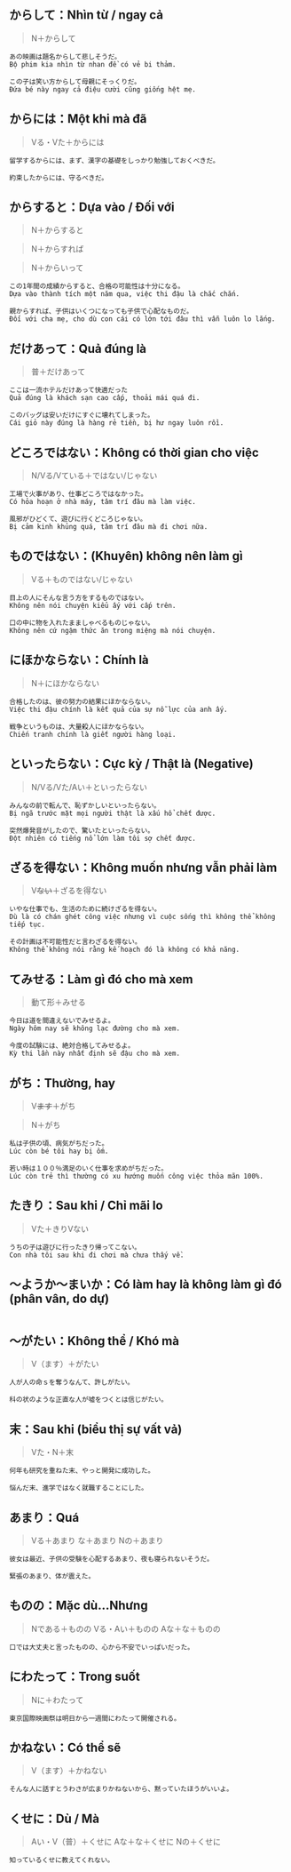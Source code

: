 ## からして：Nhìn từ / ngay cả
> N＋からして
```
あの映画は題名からして悲しそうだ。
Bộ phim kia nhìn từ nhan đề có vẻ bi thảm.

この子は笑い方からして母親にそっくりだ。
Đứa bé này ngay cả điệu cười cũng giống hệt mẹ.
```

## からには：Một khi mà đã
> Vる・Vた＋からには
```
留学するからには、まず、漢字の基礎をしっかり勉強しておくべきだ。

約束したからには、守るべきだ。
```

## からすると：Dựa vào / Đối với
> N＋からすると

> N＋からすれば

> N＋からいって
```
この1年間の成績からすると、合格の可能性は十分になる。
Dựa vào thành tích một năm qua, việc thi đậu là chắc chắn.

親からすれば、子供はいくつになっても子供で心配なものだ。
Đối với cha mẹ, cho dù con cái có lớn tới đâu thì vẫn luôn lo lắng.
```

## だけあって：Quả đúng là
> 普＋だけあって
```
ここは一流ホテルだけあって快適だった
Quả đúng là khách sạn cao cấp, thoải mái quá đi.

このバッグは安いだけにすぐに壊れてしまった。
Cái giỏ này đúng là hàng rẻ tiền, bị hư ngay luôn rồi.
```
## どころではない：Không có thời gian cho việc
> N/Vる/Vている＋ではない/じゃない
```
工場で火事があり、仕事どころではなかった。
Có hỏa hoạn ở nhà máy, tâm trí đâu mà làm việc.

風邪がひどくて、遊びに行くどころじゃない。
Bị cảm kinh khủng quá, tâm trí đâu mà đi chơi nữa.
```

## ものではない：(Khuyên) không nên làm gì
> Vる＋ものではない/じゃない
```
目上の人にそんな言う方をするものではない。
Không nên nói chuyện kiểu ấy với cấp trên.

口の中に物を入れたまましゃべるものじゃない。
Không nên cứ ngậm thức ăn trong miệng mà nói chuyện.
```

## にほかならない：Chính là
> N＋にほかならない
```
合格したのは、彼の努力の結果にほかならない。
Việc thi đậu chính là kết quả của sự nỗ lực của anh ấy.

戦争というものは、大量殺人にほかならない。
Chiến tranh chính là giết người hàng loại.
```

## といったらない：Cực kỳ / Thật là (Negative)
> N/Vる/Vた/Aい＋といったらない
```
みんなの前で転んで、恥ずかしいといったらない。
Bị ngã trước mặt mọi người thật là xấu hổ chết được.

突然爆発音がしたので、驚いたといったらない。
Đột nhiên có tiếng nổ lớn làm tôi sợ chết được.
```

## ざるを得ない：Không muốn nhưng vẫn phải làm
>  V<s>ない</s>＋ざるを得ない
```
いやな仕事でも、生活のために続けざるを得ない。
Dù là có chán ghét công việc nhưng vì cuộc sống thì không thể không tiếp tục.

その計画は不可能性だと言わざるを得ない。
Không thể không nói rằng kế hoạch đó là không có khả năng.
```
## てみせる：Làm gì đó cho mà xem
> 動て形＋みせる

```
今日は道を間違えないでみせるよ。
Ngày hôm nay sẽ không lạc đường cho mà xem.

今度の試験には、絶対合格してみせるよ。
Kỳ thi lần này nhất định sẽ đậu cho mà xem.
```

## がち：Thường, hay
> V<s>ます</s>＋がち

> N＋がち
```
私は子供の頃、病気がちだった。
Lúc còn bé tôi hay bị ốm.

若い時は１００％満足のいく仕事を求めがちだった。
Lúc còn trẻ thì thường có xu hướng muốn công việc thỏa mãn 100%.
```

## たきり：Sau khi / Chỉ mãi lo
> Vた＋きりVない

```
うちの子は遊びに行ったきり帰ってこない。
Con nhà tôi sau khi đi chơi mà chưa thấy về.
```

## ～ようか～まいか：Có làm hay là không làm gì đó (phân vân, do dự)
```

```

## ～がたい：Không thể / Khó mà
> V（ます）＋がたい
```
人が人の命ｓを奪うなんて、許しがたい。

科の状のような正直な人が噓をつくとは信じがたい。
```

## 末：Sau khi (biểu thị sự vất vả)
> Vた・N＋末
```
何年も研究を重ねた末、やっと開発に成功した。

悩んだ末、進学ではなく就職することにした。
```

## あまり：Quá
> Vる＋あまり
> な＋あまり
> Nの＋あまり
```
彼女は最近、子供の受験を心配するあまり、夜も寝られないそうだ。

緊張のあまり、体が震えた。
```

## ものの：Mặc dù...Nhưng
> Nである＋ものの
> Vる・Aい＋ものの
> Aな＋な＋ものの
```
口では大丈夫と言ったものの、心から不安でいっぱいだった。
```

## にわたって：Trong suốt
> Nに＋わたって
```
東京国際映画祭は明日から一週間にわたって開催される。
```

## かねない：Có thể sẽ
> V（ます）＋かねない
```
そんな人に話すとうわさが広まりかねないから、黙っていたほうがいいよ。
```

## くせに：Dù / Mà
> Aい・V（普）＋くせに
> Aな＋な＋くせに
> Nの＋くせに
```
知っているくせに教えてくれない。
```
